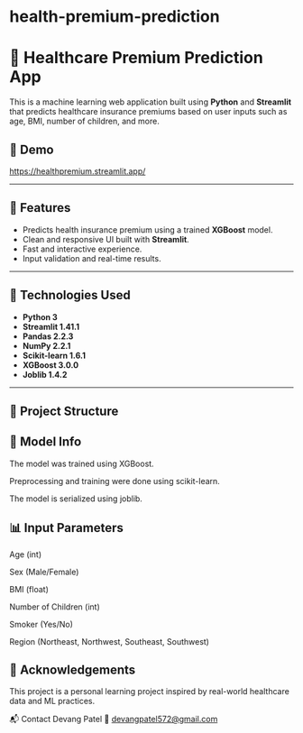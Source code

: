 # health-premium-prediction
# 🏥 Healthcare Premium Prediction App

This is a machine learning web application built using **Python** and **Streamlit** that predicts healthcare insurance premiums based on user inputs such as age, BMI, number of children, and more.

## 🚀 Demo

https://healthpremium.streamlit.app/ 

---

## 📌 Features

- Predicts health insurance premium using a trained **XGBoost** model.
- Clean and responsive UI built with **Streamlit**.
- Fast and interactive experience.
- Input validation and real-time results.

---

## 🧠 Technologies Used

- **Python 3**
- **Streamlit 1.41.1**
- **Pandas 2.2.3**
- **NumPy 2.2.1**
- **Scikit-learn 1.6.1**
- **XGBoost 3.0.0**
- **Joblib 1.4.2**

---

## 📁 Project Structure

## 🧪 Model Info

The model was trained using XGBoost.

Preprocessing and training were done using scikit-learn.

The model is serialized using joblib.

## 📊 Input Parameters

Age (int)

Sex (Male/Female)

BMI (float)

Number of Children (int)

Smoker (Yes/No)

Region (Northeast, Northwest, Southeast, Southwest)


## 🙌 Acknowledgements
This project is a personal learning project inspired by real-world healthcare data and ML practices.


📬 Contact
Devang Patel
📧 devangpatel572@gmail.com
